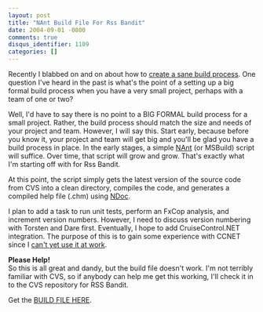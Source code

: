 ```yaml
---
layout: post
title: "NAnt Build File For Rss Bandit"
date: 2004-09-01 -0800
comments: true
disqus_identifier: 1109
categories: []
---
```

Recently I blabbed on and on about how to [create a sane build
process](http://haacked.com/archive/2004/08/26/978.aspx). One question
I've heard in the past is what's the point of a setting up a big formal
build process when you have a very small project, perhaps with a team of
one or two?

Well, I'd have to say there is no point to a BIG FORMAL build process
for a small project. Rather, the build process should match the size and
needs of your project and team. However, I will say this. Start early,
because before you know it, your project and team will get big and
you'll be glad you have a build process in place. In the early stages, a
simple [NAnt](http://nant.sourceforge.net/) (or MSBuild) script will
suffice. Over time, that script will grow and grow. That's exactly what
I'm starting off with for Rss Bandit.

At this point, the script simply gets the latest version of the source
code from CVS into a clean directory, compiles the code, and generates a
compiled help file (.chm) using [NDoc](http://ndoc.sourceforge.net/).

I plan to add a task to run unit tests, perform an FxCop analysis, and
increment version numbers. However, I need to discuss version numbering
with Torsten and Dare first. Eventually, I hope to add CruiseControl.NET
integration. The purpose of this is to gain some experience with CCNET
since I [can't yet use it at
work](http://haacked.com/archive/2004/08/27/984.aspx).

**Please Help!**\
So this is all great and dandy, but the build file doesn't work. I'm not
terribly familiar with CVS, so if anybody can help me get this working,
I'll check it in to the CVS repository for RSS Bandit.

Get the [BUILD FILE HERE](http://haacked.com/code/default.build.zip).

